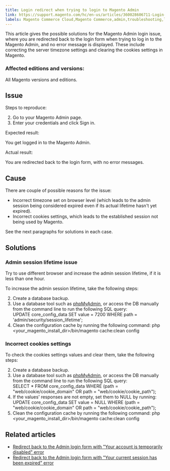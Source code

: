 ```yaml
---
title: Login redirect when trying to login to Magento Admin
link: https://support.magento.com/hc/en-us/articles/360028606711-Login-redirect-when-trying-to-login-to-Magento-Admin
labels: Magento Commerce Cloud,Magento Commerce,admin,troubleshooting,login
---
```


This article gives the possible solutions for the Magento Admin login issue, where you are redirected back to the login form when trying to log in to the Magento Admin, and no error message is displayed. These include correcting the server timezone settings and clearing the cookies settings in Magento.

 ### Affected editions and versions:

 All Magento versions and editions.

 Issue
-----

 Steps to reproduce:

 
 2. Go to your Magento Admin page.
 4. Enter your credentials and click Sign in.
 
 Expected result:

 You get logged in to the Magento Admin.

 Actual result:

 You are redirected back to the login form, with no error messages.

 Cause
-----

 There are couple of possible reasons for the issue:

 
 * Incorrect timezone set on browser level (which leads to the admin session being considered expired even if its actual lifetime hasn't yet expired).
 * Incorrect cookies settings, which leads to the established session not being used by Magento. 
 
 See the next paragraphs for solutions in each case.

 Solutions
---------

 ### Admin session lifetime issue

 Try to use different browser and increase the admin session lifetime, if it is less than one hour.

 To increase the admin session lifetime, take the following steps:

 
 2. Create a database backup.
 4. Use a database tool such as [phpMyAdmin](https://devdocs.magento.com/guides/v2.2/install-gde/prereq/optional.html#install-optional-phpmyadmin), or access the DB manually from the command line to run the following SQL query:  
 UPDATE core\_config\_data SET value = 7200 WHERE path = 'admin/security/session\_lifetime';  
 6. Clean the configuration cache by running the following command: php <your\_magento\_install\_dir>/bin/magento cache:clean config 
 
 ### Incorrect cookies settings

 To check the cookies settings values and clear them, take the following steps:

 
 2. Create a database backup.
 4. Use a database tool such as [phpMyAdmin](https://devdocs.magento.com/guides/v2.2/install-gde/prereq/optional.html#install-optional-phpmyadmin), or access the DB manually from the command line to run the following SQL query:  
 SELECT * FROM core\_config\_data WHERE (path = "web/cookie/cookie\_domain" OR path = "web/cookie/cookie\_path"); 
 6. If the values' responses are not empty, set them to NULL by running: UPDATE core\_config\_data SET value = NULL WHERE (path = "web/cookie/cookie\_domain" OR path = "web/cookie/cookie\_path"); 
 8. Clean the configuration cache by running the following command: php <your\_magento\_install\_dir>/bin/magento cache:clean config 
 
 Related articles
----------------

 
 * [Redirect back to the Admin login form with "Your account is temporarily disabled" error](https://support.magento.com/hc/en-us/articles/360028606831)
 * [Redirect back to the Admin login form with "Your current session has been expired" error](https://support.magento.com/hc/en-us/articles/360028441671)
 
  

